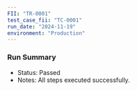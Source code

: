```yaml
---
FII: "TR-0001"
test_case_fii: "TC-0001"
run_date: "2024-11-19"
environment: "Production"
---
```

### Run Summary
- Status: Passed
- Notes: All steps executed successfully.